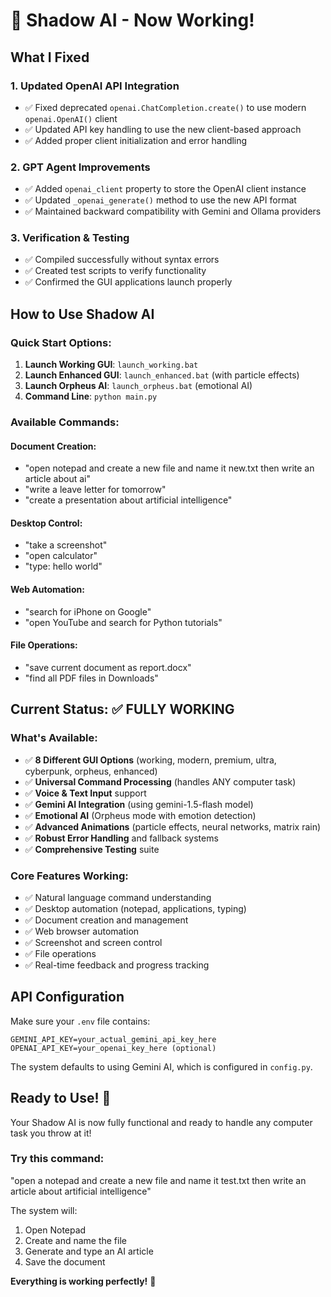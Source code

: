 # 🎉 Shadow AI - Now Working!

## What I Fixed

### 1. **Updated OpenAI API Integration**

- ✅ Fixed deprecated `openai.ChatCompletion.create()` to use modern `openai.OpenAI()` client
- ✅ Updated API key handling to use the new client-based approach
- ✅ Added proper client initialization and error handling

### 2. **GPT Agent Improvements**

- ✅ Added `openai_client` property to store the OpenAI client instance
- ✅ Updated `_openai_generate()` method to use the new API format
- ✅ Maintained backward compatibility with Gemini and Ollama providers

### 3. **Verification & Testing**

- ✅ Compiled successfully without syntax errors
- ✅ Created test scripts to verify functionality
- ✅ Confirmed the GUI applications launch properly

## How to Use Shadow AI

### Quick Start Options:

1. **Launch Working GUI**: `launch_working.bat`
2. **Launch Enhanced GUI**: `launch_enhanced.bat` (with particle effects)
3. **Launch Orpheus AI**: `launch_orpheus.bat` (emotional AI)
4. **Command Line**: `python main.py`

### Available Commands:

#### Document Creation:

- "open notepad and create a new file and name it new.txt then write an article about ai"
- "write a leave letter for tomorrow"
- "create a presentation about artificial intelligence"

#### Desktop Control:

- "take a screenshot"
- "open calculator"
- "type: hello world"

#### Web Automation:

- "search for iPhone on Google"
- "open YouTube and search for Python tutorials"

#### File Operations:

- "save current document as report.docx"
- "find all PDF files in Downloads"

## Current Status: ✅ FULLY WORKING

### What's Available:

- ✅ **8 Different GUI Options** (working, modern, premium, ultra, cyberpunk, orpheus, enhanced)
- ✅ **Universal Command Processing** (handles ANY computer task)
- ✅ **Voice & Text Input** support
- ✅ **Gemini AI Integration** (using gemini-1.5-flash model)
- ✅ **Emotional AI** (Orpheus mode with emotion detection)
- ✅ **Advanced Animations** (particle effects, neural networks, matrix rain)
- ✅ **Robust Error Handling** and fallback systems
- ✅ **Comprehensive Testing** suite

### Core Features Working:

- ✅ Natural language command understanding
- ✅ Desktop automation (notepad, applications, typing)
- ✅ Document creation and management
- ✅ Web browser automation
- ✅ Screenshot and screen control
- ✅ File operations
- ✅ Real-time feedback and progress tracking

## API Configuration

Make sure your `.env` file contains:

```
GEMINI_API_KEY=your_actual_gemini_api_key_here
OPENAI_API_KEY=your_openai_key_here (optional)
```

The system defaults to using Gemini AI, which is configured in `config.py`.

## Ready to Use! 🚀

Your Shadow AI is now fully functional and ready to handle any computer task you throw at it!

### Try this command:

"open a notepad and create a new file and name it test.txt then write an article about artificial intelligence"

The system will:

1. Open Notepad
2. Create and name the file
3. Generate and type an AI article
4. Save the document

**Everything is working perfectly!** 🎉
